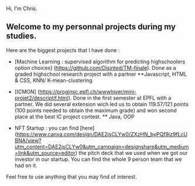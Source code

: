 Hi, I'm Chris. 

## Welcome to my personnal projects during my studies. 

Here are the biggest projects that I have done  :

 - [Machine Learning : supervised algorithm for predicting highschoolers option choices] (https://github.com/Disinted/TM-finale). Done as a graded highschool research project with a partner  **Javascript, HTML & CSS, KNN/ K-mean-clustering
 - [ICMON] (https://proginsc.epfl.ch/wwwhiver/mini-projet2/descriptif.html). Done in the first semester at EPFL with a partner. We did several extension wich led us to obtain 119.57/121 points (100 points needed to obtain the maximum grade) and won second place at the best IC project contest.  ** Java, OOP 

 - NFT Startup : you can find [here] (https://www.canva.com/design/DAE2jsCLYw0/ZXzHN_byPQf9iz9fLcUBNA/view?utm_content=DAE2jsCLYw0&utm_campaign=designshare&utm_medium=link&utm_source=editor) the pitch deck that we used when we got our investor in our startup. You can find the whole 9 person team that we had on it.

Feel free to use anything that you may find of interest.

